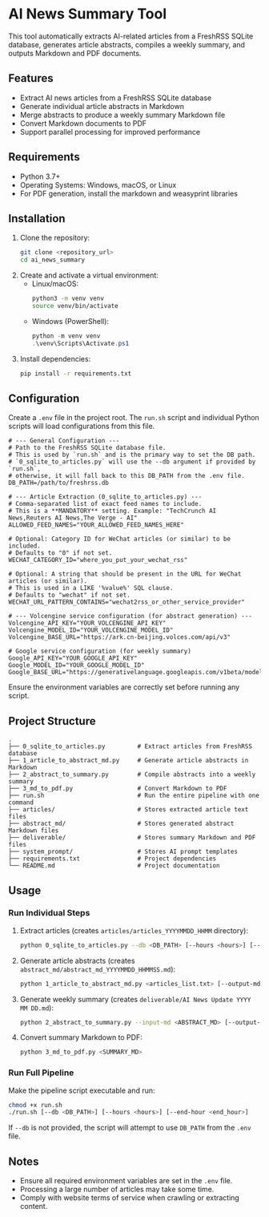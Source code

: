 # AI News Summary Tool

This tool automatically extracts AI-related articles from a FreshRSS SQLite database, generates article abstracts, compiles a weekly summary, and outputs Markdown and PDF documents.

## Features

- Extract AI news articles from a FreshRSS SQLite database
- Generate individual article abstracts in Markdown
- Merge abstracts to produce a weekly summary Markdown file
- Convert Markdown documents to PDF
- Support parallel processing for improved performance

## Requirements

- Python 3.7+
- Operating Systems: Windows, macOS, or Linux
- For PDF generation, install the markdown and weasyprint libraries

## Installation

1. Clone the repository:
   ```bash
   git clone <repository_url>
   cd ai_news_summary
   ```
2. Create and activate a virtual environment:
   - Linux/macOS:
     ```bash
     python3 -m venv venv
     source venv/bin/activate
     ```
   - Windows (PowerShell):
     ```powershell
     python -m venv venv
     .\venv\Scripts\Activate.ps1
     ```
3. Install dependencies:
   ```bash
   pip install -r requirements.txt
   ```

## Configuration

Create a `.env` file in the project root. The `run.sh` script and individual Python scripts will load configurations from this file.

```dotenv
# --- General Configuration ---
# Path to the FreshRSS SQLite database file.
# This is used by `run.sh` and is the primary way to set the DB path.
# `0_sqlite_to_articles.py` will use the --db argument if provided by `run.sh`,
# otherwise, it will fall back to this DB_PATH from the .env file.
DB_PATH=/path/to/freshrss.db

# --- Article Extraction (0_sqlite_to_articles.py) ---
# Comma-separated list of exact feed names to include.
# This is a **MANDATORY** setting. Example: "TechCrunch AI News,Reuters AI News,The Verge - AI"
ALLOWED_FEED_NAMES="YOUR_ALLOWED_FEED_NAMES_HERE"

# Optional: Category ID for WeChat articles (or similar) to be included.
# Defaults to "0" if not set.
WECHAT_CATEGORY_ID="where_you_put_your_wechat_rss"

# Optional: A string that should be present in the URL for WeChat articles (or similar).
# This is used in a LIKE '%value%' SQL clause.
# Defaults to "wechat" if not set.
WECHAT_URL_PATTERN_CONTAINS="wechat2rss_or_other_service_provider"

# --- Volcengine service configuration (for abstract generation) ---
Volcengine_API_KEY="YOUR_VOLCENGINE_API_KEY"
Volcengine_MODEL_ID="YOUR_VOLCENGINE_MODEL_ID"
Volcengine_BASE_URL="https://ark.cn-beijing.volces.com/api/v3"

# Google service configuration (for weekly summary)
Google_API_KEY="YOUR_GOOGLE_API_KEY"
Google_MODEL_ID="YOUR_GOOGLE_MODEL_ID"
Google_BASE_URL="https://generativelanguage.googleapis.com/v1beta/models/"
```

Ensure the environment variables are correctly set before running any script.

## Project Structure

```
.
├── 0_sqlite_to_articles.py         # Extract articles from FreshRSS database
├── 1_article_to_abstract_md.py     # Generate article abstracts in Markdown
├── 2_abstract_to_summary.py        # Compile abstracts into a weekly summary
├── 3_md_to_pdf.py                  # Convert Markdown to PDF
├── run.sh                          # Run the entire pipeline with one command
├── articles/                       # Stores extracted article text files
├── abstract_md/                    # Stores generated abstract Markdown files
├── deliverable/                    # Stores summary Markdown and PDF files
├── system_prompt/                  # Stores AI prompt templates
├── requirements.txt                # Project dependencies
└── README.md                       # Project documentation
```

## Usage

### Run Individual Steps

1. Extract articles (creates `articles/articles_YYYYMMDD_HHMM` directory):
   ```bash
   python 0_sqlite_to_articles.py --db <DB_PATH> [--hours <hours>] [--end-hour <end_hour>]
   ```
2. Generate article abstracts (creates `abstract_md/abstract_md_YYYYMMDD_HHMMSS.md`):
   ```bash
   python 1_article_to_abstract_md.py <articles_list.txt> [--output-md <OUTPUT_MD>]
   ```
3. Generate weekly summary (creates `deliverable/AI News Update YYYY MM DD.md`):
   ```bash
   python 2_abstract_to_summary.py --input-md <ABSTRACT_MD> [--output-md <OUTPUT_MD>]
   ```
4. Convert summary Markdown to PDF:
   ```bash
   python 3_md_to_pdf.py <SUMMARY_MD>
   ```

### Run Full Pipeline

Make the pipeline script executable and run:

```bash
chmod +x run.sh
./run.sh [--db <DB_PATH>] [--hours <hours>] [--end-hour <end_hour>]
```

If `--db` is not provided, the script will attempt to use `DB_PATH` from the `.env` file.

## Notes

- Ensure all required environment variables are set in the `.env` file.
- Processing a large number of articles may take some time.
- Comply with website terms of service when crawling or extracting content.